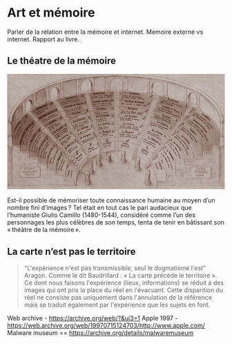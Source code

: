 # Art et mémoire

Parler de la relation entre la mémoire et internet.
Memoire externe vs internet.
Rapport au livre.

## Le théatre de la mémoire

![Théâtre de la mémoire](../assets/images/culture/theatre-memoire.jpg)

Est-il possible de mémoriser toute connaissance humaine au moyen d’un nombre fini d’images ? Tel était en tout cas le pari audacieux que l’humaniste Giulio Camillo (1480-1544), considéré comme l’un des personnages les plus célèbres de son temps, tenta de tenir en bâtissant son « théâtre de la mémoire ».

## La carte n’est pas le territoire

> "L'expérience n'est pas transmissible, seul le dogmatisme l'est" Aragon.
> Comme le dit Baudrillard : « La carte précède le territoire ». Ce dont nous faisons l'expérience (lieux, informations) se réduit à des images qui ont pris la place du réel en l'évacuant. Cette disparition du réel ne consiste pas uniquement dans l'annulation de la référence mais se traduit également par l'expérience que les sujets en font.

Web archive - https://archive.org/web/?&ui3=1
Apple 1997 - https://web.archive.org/web/19970715124703/http://www.apple.com/
Malware museum == https://archive.org/details/malwaremuseum
